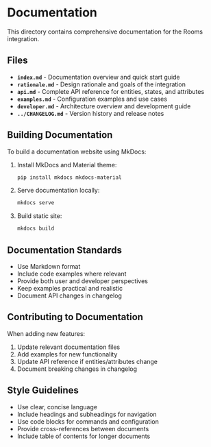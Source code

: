 # Documentation

This directory contains comprehensive documentation for the Rooms integration.

## Files

- **`index.md`** - Documentation overview and quick start guide
- **`rationale.md`** - Design rationale and goals of the integration
- **`api.md`** - Complete API reference for entities, states, and attributes
- **`examples.md`** - Configuration examples and use cases
- **`developer.md`** - Architecture overview and development guide
- **`../CHANGELOG.md`** - Version history and release notes

## Building Documentation

To build a documentation website using MkDocs:

1. Install MkDocs and Material theme:
   ```bash
   pip install mkdocs mkdocs-material
   ```

2. Serve documentation locally:
   ```bash
   mkdocs serve
   ```

3. Build static site:
   ```bash
   mkdocs build
   ```

## Documentation Standards

- Use Markdown format
- Include code examples where relevant
- Provide both user and developer perspectives
- Keep examples practical and realistic
- Document API changes in changelog

## Contributing to Documentation

When adding new features:
1. Update relevant documentation files
2. Add examples for new functionality
3. Update API reference if entities/attributes change
4. Document breaking changes in changelog

## Style Guidelines

- Use clear, concise language
- Include headings and subheadings for navigation
- Use code blocks for commands and configuration
- Provide cross-references between documents
- Include table of contents for longer documents
